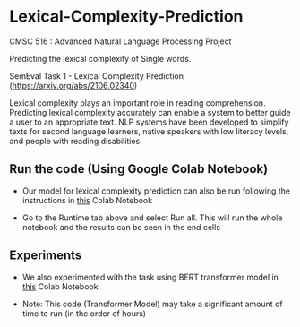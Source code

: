 # Lexical-Complexity-Prediction
CMSC 516 : Advanced Natural Language Processing Project

Predicting the lexical complexity of Single words.

SemEval Task 1 - Lexical Complexity Prediction (https://arxiv.org/abs/2106.02340)

Lexical complexity plays an important role in reading comprehension. Predicting lexical complexity accurately can enable a system to better guide a user to an appropriate text. NLP systems have been developed to simplify texts for second language learners, native speakers with low literacy levels, and people with reading disabilities.


## Run the code (Using Google Colab Notebook)

* Our model for lexical complexity prediction can also be run following the instructions in [this](https://colab.research.google.com/drive/1eOBl3uR874tt3IMQKEXPIRNCMdRmcCsy) Colab Notebook

* Go to the Runtime tab above and select Run all. This will run the whole notebook and the results can be seen in the end cells

## Experiments
* We also experimented with the task using BERT transformer model in [this](https://colab.research.google.com/drive/1CbO4tk2cfwDFQf3_-rk9KsOQhAMScez7#scrollTo=zvcMw2twjJoS) Colab Notebook

* Note: This code (Transformer Model) may take a significant amount of time to run (in the order of hours)
